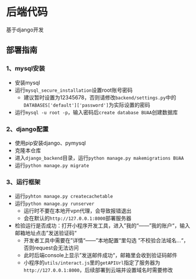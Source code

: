 # 后端代码

基于django开发



## 部署指南

### 1、mysql安装

* 安装mysql
* 运行`mysql_secure_installation`设置root账号密码
  * 建议暂时设置为12345678，否则请修改`backend/settings.py`中的`DATABASES['default']['password']`为实际设置的密码
* 运行`mysql -u root -p`，输入密码后`create database BUAA`创建数据库

### 2、django配置

* 使用pip安装django、pymysql
* 克隆本仓库
* 进入`django_backend`目录，运行`python manage.py makemigrations BUAA`
* 运行`python manage.py migrate`

### 3、运行框架

* 运行`pyhton manage.py createcachetable`
* 运行`python manage.py runserver`
  * 运行时不要在本地开vpn代理，会导致报错退出
  * 会在默认的`http://127.0.0.1:8000`部署服务器
* 检验运行是否成功：打开小程序开发工具，进入”我的“——”我的账户“，输入邮箱地址点击”发送验证码“
  * 开发者工具中需要在”详情“——”本地配置“里勾选 ”不校验合法域名…“，否则request会无法访问
  * 此时后端console上显示”发送邮件成功“，邮箱里会收到验证码邮件
  * 小程序的`utils/interact.js`里的`getAPIUrl`指定了服务器为`http://127.0.0.1:8000`，后续部署到云端并设置域名时需要修改

